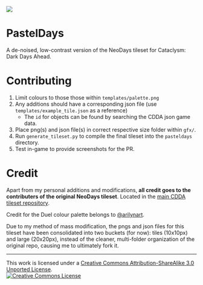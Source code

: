 ![](https://i.imgur.com/6naWCzL.png?raw=true)

# PastelDays
A de-noised, low-contrast version of the NeoDays tileset for Cataclysm: Dark Days Ahead.

# Contributing 
1. Limit colours to those those within `templates/palette.png`
2. Any additions should have a corresponding json file (use `templates/example_tile.json` as a reference)
    - The `id` for objects can be found by searching the CDDA json game data.  
3. Place png(s) and json file(s) in correct respective size folder within `gfx/`.
4. Run `generate_tileset.py` to compile the final tileset into the `pasteldays` directory.
5. Test in-game to provide screenshots for the PR.

# Credit
Apart from my personal additions and modifications, **all credit goes to the contributers of the original NeoDays tileset**. Located in the [main CDDA tileset repository](https://github.com/I-am-Erk/CDDA-Tilesets).

Credit for the Duel colour palette belongs to [@arilynart](https://lospec.com/arilynart).

Due to my method of mass modification, the pngs and json files for this tileset have been consolidated into two buckets (for now): tiles (10x10px) and large (20x20px), instead of the cleaner, multi-folder organization of the original repo, causing me to ultimately fork it.

---

This work is licensed under a <a rel="license" href="http://creativecommons.org/licenses/by-sa/3.0/">Creative Commons Attribution-ShareAlike 3.0 Unported License</a>.<br /><a rel="license" href="http://creativecommons.org/licenses/by-sa/3.0/"><img alt="Creative Commons License" style="border-width:0" src="https://i.creativecommons.org/l/by-sa/3.0/88x31.png" /></a>
